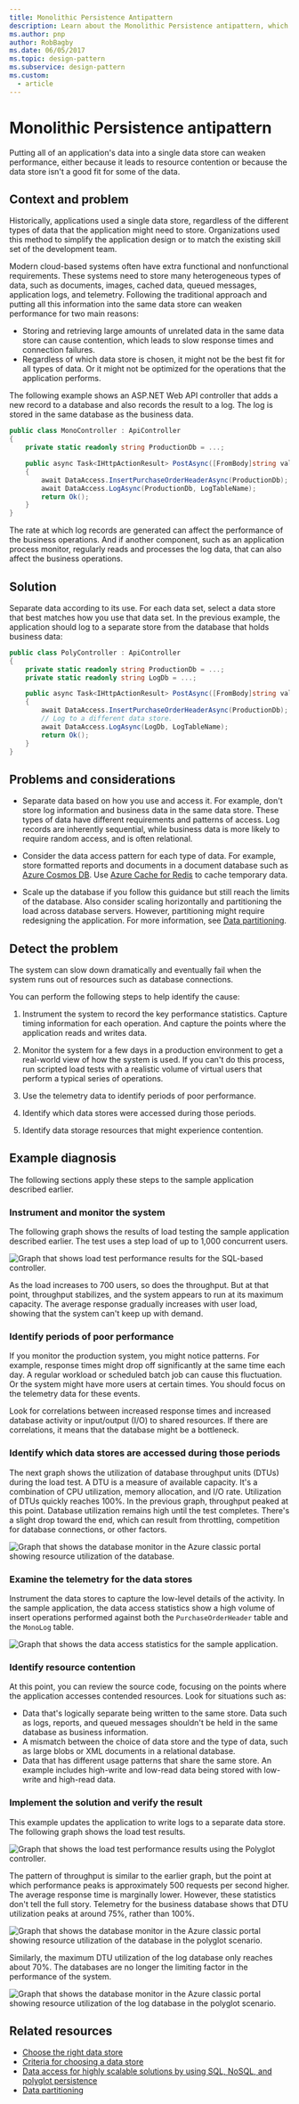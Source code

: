 ```yaml
---
title: Monolithic Persistence Antipattern
description: Learn about the Monolithic Persistence antipattern, which can weaken performance by putting all of an application's data into a single data store.
ms.author: pnp
author: RobBagby
ms.date: 06/05/2017
ms.topic: design-pattern
ms.subservice: design-pattern
ms.custom:
  - article
---
```


<!-- cSpell:ignore DTUs -->

# Monolithic Persistence antipattern

Putting all of an application's data into a single data store can weaken performance, either because it leads to resource contention or because the data store isn't a good fit for some of the data.

## Context and problem

Historically, applications used a single data store, regardless of the different types of data that the application might need to store. Organizations used this method to simplify the application design or to match the existing skill set of the development team.

Modern cloud-based systems often have extra functional and nonfunctional requirements. These systems need to store many heterogeneous types of data, such as documents, images, cached data, queued messages, application logs, and telemetry. Following the traditional approach and putting all this information into the same data store can weaken performance for two main reasons:

- Storing and retrieving large amounts of unrelated data in the same data store can cause contention, which leads to slow response times and connection failures.
- Regardless of which data store is chosen, it might not be the best fit for all types of data. Or it might not be optimized for the operations that the application performs.

The following example shows an ASP.NET Web API controller that adds a new record to a database and also records the result to a log. The log is stored in the same database as the business data.

```csharp
public class MonoController : ApiController
{
    private static readonly string ProductionDb = ...;

    public async Task<IHttpActionResult> PostAsync([FromBody]string value)
    {
        await DataAccess.InsertPurchaseOrderHeaderAsync(ProductionDb);
        await DataAccess.LogAsync(ProductionDb, LogTableName);
        return Ok();
    }
}
```

The rate at which log records are generated can affect the performance of the business operations. And if another component, such as an application process monitor, regularly reads and processes the log data, that can also affect the business operations.

## Solution

Separate data according to its use. For each data set, select a data store that best matches how you use that data set. In the previous example, the application should log to a separate store from the database that holds business data:

```csharp
public class PolyController : ApiController
{
    private static readonly string ProductionDb = ...;
    private static readonly string LogDb = ...;

    public async Task<IHttpActionResult> PostAsync([FromBody]string value)
    {
        await DataAccess.InsertPurchaseOrderHeaderAsync(ProductionDb);
        // Log to a different data store.
        await DataAccess.LogAsync(LogDb, LogTableName);
        return Ok();
    }
}
```

## Problems and considerations

- Separate data based on how you use and access it. For example, don't store log information and business data in the same data store. These types of data have different requirements and patterns of access. Log records are inherently sequential, while business data is more likely to require random access, and is often relational.

- Consider the data access pattern for each type of data. For example, store formatted reports and documents in a document database such as [Azure Cosmos DB][cosmos-db]. Use [Azure Cache for Redis][azure-cache] to cache temporary data.

- Scale up the database if you follow this guidance but still reach the limits of the database. Also consider scaling horizontally and partitioning the load across database servers. However, partitioning might require redesigning the application. For more information, see [Data partitioning][DataPartitioningGuidance].

## Detect the problem

The system can slow down dramatically and eventually fail when the system runs out of resources such as database connections.

You can perform the following steps to help identify the cause:

1. Instrument the system to record the key performance statistics. Capture timing information for each operation. And capture the points where the application reads and writes data.

2. Monitor the system for a few days in a production environment to get a real-world view of how the system is used. If you can't do this process, run scripted load tests with a realistic volume of virtual users that perform a typical series of operations.
3. Use the telemetry data to identify periods of poor performance.
4. Identify which data stores were accessed during those periods.
5. Identify data storage resources that might experience contention.

## Example diagnosis

The following sections apply these steps to the sample application described earlier.

### Instrument and monitor the system

The following graph shows the results of load testing the sample application described earlier. The test uses a step load of up to 1,000 concurrent users.

![Graph that shows load test performance results for the SQL-based controller.][MonolithicScenarioLoadTest]

As the load increases to 700 users, so does the throughput. But at that point, throughput stabilizes, and the system appears to run at its maximum capacity. The average response gradually increases with user load, showing that the system can't keep up with demand.

### Identify periods of poor performance

If you monitor the production system, you might notice patterns. For example, response times might drop off significantly at the same time each day. A regular workload or scheduled batch job can cause this fluctuation. Or the system might have more users at certain times. You should focus on the telemetry data for these events.

Look for correlations between increased response times and increased database activity or input/output (I/O) to shared resources. If there are correlations, it means that the database might be a bottleneck.

### Identify which data stores are accessed during those periods

The next graph shows the utilization of database throughput units (DTUs) during the load test. A DTU is a measure of available capacity. It's a combination of CPU utilization, memory allocation, and I/O rate. Utilization of DTUs quickly reaches 100%. In the previous graph, throughput peaked at this point. Database utilization remains high until the test completes. There's a slight drop toward the end, which can result from throttling, competition for database connections, or other factors.

![Graph that shows the database monitor in the Azure classic portal showing resource utilization of the database.][MonolithicDatabaseUtilization]

### Examine the telemetry for the data stores

Instrument the data stores to capture the low-level details of the activity. In the sample application, the data access statistics show a high volume of insert operations performed against both the `PurchaseOrderHeader` table and the `MonoLog` table.

![Graph that shows the data access statistics for the sample application.][MonolithicDataAccessStats]

### Identify resource contention

At this point, you can review the source code, focusing on the points where the application accesses contended resources. Look for situations such as:

- Data that's logically separate being written to the same store. Data such as logs, reports, and queued messages shouldn't be held in the same database as business information.
- A mismatch between the choice of data store and the type of data, such as large blobs or XML documents in a relational database.
- Data that has different usage patterns that share the same store. An example includes high-write and low-read data being stored with low-write and high-read data.

### Implement the solution and verify the result

This example updates the application to write logs to a separate data store. The following graph shows the load test results.

![Graph that shows the load test performance results using the Polyglot controller.][PolyglotScenarioLoadTest]

The pattern of throughput is similar to the earlier graph, but the point at which performance peaks is approximately 500 requests per second higher. The average response time is marginally lower. However, these statistics don't tell the full story. Telemetry for the business database shows that DTU utilization peaks at around 75%, rather than 100%.

![Graph that shows the database monitor in the Azure classic portal showing resource utilization of the database in the polyglot scenario.][PolyglotDatabaseUtilization]

Similarly, the maximum DTU utilization of the log database only reaches about 70%. The databases are no longer the limiting factor in the performance of the system.

![Graph that shows the database monitor in the Azure classic portal showing resource utilization of the log database in the polyglot scenario.][LogDatabaseUtilization]

## Related resources

- [Choose the right data store][data-store-overview]
- [Criteria for choosing a data store][data-store-comparison]
- [Data access for highly scalable solutions by using SQL, NoSQL, and polyglot persistence][Data-Access-Guide]
- [Data partitioning][DataPartitioningGuidance]

[cosmos-db]: https://azure.microsoft.com/services/cosmos-db
[azure-cache]: /azure/azure-cache-for-redis/cache-overview
[Data-Access-Guide]: /previous-versions/msp-n-p/dn271399(v=pandp.10)
[DataPartitioningGuidance]: ../../best-practices/data-partitioning.yml
[data-store-overview]: ../../guide/technology-choices/data-store-overview.md
[data-store-comparison]: ../../guide/technology-choices/data-store-considerations.md

[MonolithicScenarioLoadTest]: ./_images/MonolithicScenarioLoadTest.jpg
[MonolithicDatabaseUtilization]: ./_images/MonolithicDatabaseUtilization.jpg
[MonolithicDataAccessStats]: ./_images/MonolithicDataAccessStats.jpg
[PolyglotScenarioLoadTest]: ./_images/PolyglotScenarioLoadTest.jpg
[PolyglotDatabaseUtilization]: ./_images/PolyglotDatabaseUtilization.jpg
[LogDatabaseUtilization]: ./_images/LogDatabaseUtilization.jpg
